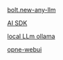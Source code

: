 [bolt.new-any-llm ](https://github.com/coleam00/bolt.new-any-llm)

[AI SDK](https://sdk.vercel.ai/docs/introduction)

[local LLm ollama](https://ollama.com/)

[opne-webui](https://github.com/open-webui/open-webui)

